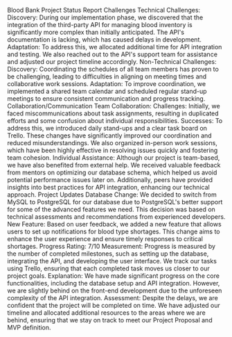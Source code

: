 Blood Bank Project Status Report
Challenges
Technical Challenges:
Discovery: During our implementation phase, we discovered that the integration of the third-party API for managing blood inventory is significantly more complex than initially anticipated. The API's documentation is lacking, which has caused delays in development. Adaptation: To address this, we allocated additional time for API integration and testing. We also reached out to the API's support team for assistance and adjusted our project timeline accordingly.
Non-Technical Challenges:
Discovery: Coordinating the schedules of all team members has proven to be challenging, leading to difficulties in aligning on meeting times and collaborative work sessions. Adaptation: To improve coordination, we implemented a shared team calendar and scheduled regular stand-up meetings to ensure consistent communication and progress tracking.
Collaboration/Communication
Team Collaboration:
Challenges: Initially, we faced miscommunications about task assignments, resulting in duplicated efforts and some confusion about individual responsibilities. Successes: To address this, we introduced daily stand-ups and a clear task board on Trello. These changes have significantly improved our coordination and reduced misunderstandings. We also organized in-person work sessions, which have been highly effective in resolving issues quickly and fostering team cohesion.
Individual Assistance:
Although our project is team-based, we have also benefited from external help. We received valuable feedback from mentors on optimizing our database schema, which helped us avoid potential performance issues later on. Additionally, peers have provided insights into best practices for API integration, enhancing our technical approach.
Project Updates
Database Change:
We decided to switch from MySQL to PostgreSQL for our database due to PostgreSQL's better support for some of the advanced features we need. This decision was based on technical assessments and recommendations from experienced developers.
New Feature:
Based on user feedback, we added a new feature that allows users to set up notifications for blood type shortages. This change aims to enhance the user experience and ensure timely responses to critical shortages.
Progress
Rating: 7/10
Measurement: Progress is measured by the number of completed milestones, such as setting up the database, integrating the API, and developing the user interface. We track our tasks using Trello, ensuring that each completed task moves us closer to our project goals. Explanation: We have made significant progress on the core functionalities, including the database setup and API integration. However, we are slightly behind on the front-end development due to the unforeseen complexity of the API integration. Assessment: Despite the delays, we are confident that the project will be completed on time. We have adjusted our timeline and allocated additional resources to the areas where we are behind, ensuring that we stay on track to meet our Project Proposal and MVP definition.
